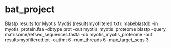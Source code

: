 # bat_project


Blastp results for Myotis Myotis (resultsmyofiltered.txt):
makeblastdb -in myotis_protein.faa -dbtype prot -out myotis_myotis_proteome
blastp -query matrisome/refseq_sequences.fasta -db myotis_myotis_proteome -out resultsmyofiltered.txt -outfmt 6 -num_threads 6 -max_target_seqs 3
